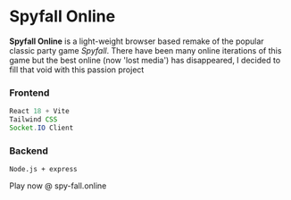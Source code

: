 # Spyfall Online

**Spyfall Online** is a light-weight browser based remake of the popular classic party game *Spyfall*. There have been many online iterations of this game but the best online (now 'lost media') has disappeared, I decided to fill that void with this passion project

### **Frontend**
```Java script
React 18 + Vite       
Tailwind CSS     
Socket.IO Client 
```
### **Backend**
```
Node.js + express
```

Play now @ spy-fall.online
